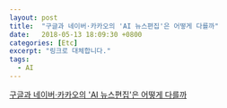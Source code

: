 ```yaml
---
layout: post
title:  "구글과 네이버·카카오의 'AI 뉴스편집'은 어떻게 다를까"
date:   2018-05-13 18:09:30 +0800
categories: [Etc]
excerpt: "링크로 대체합니다."
tags:
  - AI
---
```



[구글과 네이버·카카오의 'AI 뉴스편집'은 어떻게 다를까](http://news.nate.com/view/20180511n22913?mid=n1702)

